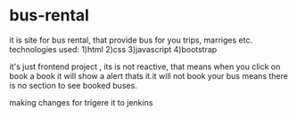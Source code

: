 # bus-rental
it is site for bus rental, that provide bus for you trips, marriges etc.
technologies used:
1)html
2)css
3)javascript
4)bootstrap

  it's just frontend project , its is not reactive, that means when you click on book a book it will show a alert thats it.it will not book your bus means there is no section to see booked buses.

making changes for trigere it to jenkins
